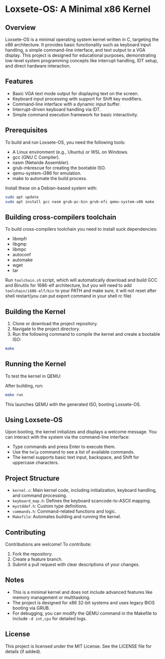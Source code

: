 # Loxsete-OS: A Minimal x86 Kernel

## Overview

Loxsete-OS is a minimal operating system kernel written in C, targeting the x86 architecture. It provides basic functionality such as keyboard input handling, a simple command-line interface, and text output to a VGA display. This project is designed for educational purposes, demonstrating low-level system programming concepts like interrupt handling, IDT setup, and direct hardware interaction.

## Features

- Basic VGA text mode output for displaying text on the screen.
- Keyboard input processing with support for Shift key modifiers.
- Command-line interface with a dynamic input buffer.
- Interrupt-driven keyboard handling via IDT.
- Simple command execution framework for basic interactivity.

## Prerequisites

To build and run Loxsete-OS, you need the following tools:

- A Linux environment (e.g., Ubuntu) or WSL on Windows.
- gcc (GNU C Compiler).
- nasm (Netwide Assembler).
- grub-mkrescue for creating the bootable ISO.
- qemu-system-i386 for emulation.
- make to automate the build process.

Install these on a Debian-based system with:

```bash
sudo apt update
sudo apt install gcc nasm grub-pc-bin grub-efi qemu-system-x86 make
```

## Building cross-compilers toolchain

To build cross-compilers toolchain you need to install suck dependencies:

- libmpfr
- libgmp
- libmpc
- autoconf
- automake
- wget
- tar

Run ```toolchain.sh``` script, which will automatically download and build GCC and Binutils for 1686-elf architecture, but you will need to add ```toolchain/i686-elf/bin``` to your PATH and make sure, it will not reset after shell restart(you can put export command in your shell rc file)

## Building the Kernel

1. Clone or download the project repository.
2. Navigate to the project directory.
3. Run the following command to compile the kernel and create a bootable ISO:

```bash
make
```

## Running the Kernel

To test the kernel in QEMU:

After building, run:

```bash
make run
```

This launches QEMU with the generated ISO, booting Loxsete-OS.

## Using Loxsete-OS

Upon booting, the kernel initializes and displays a welcome message. You can interact with the system via the command-line interface:

- Type commands and press Enter to execute them.
- Use the `help` command to see a list of available commands.
- The kernel supports basic text input, backspace, and Shift for uppercase characters.

## Project Structure

- `kernel.c`: Main kernel code, including initialization, keyboard handling, and command processing.
- `keyboard_map.h`: Defines the keyboard scancode-to-ASCII mapping.
- `mystddef.h`: Custom type definitions.
- `commands.h`: Command-related functions and logic.
- `Makefile`: Automates building and running the kernel.

## Contributing

Contributions are welcome! To contribute:

1. Fork the repository.
2. Create a feature branch.
3. Submit a pull request with clear descriptions of your changes.

## Notes

- This is a minimal kernel and does not include advanced features like memory management or multitasking.
- The project is designed for x86 32-bit systems and uses legacy BIOS booting via GRUB.
- For debugging, you can modify the QEMU command in the Makefile to include `-d int,cpu` for detailed logs.

## License

This project is licensed under the MIT License. See the LICENSE file for details (if added).
